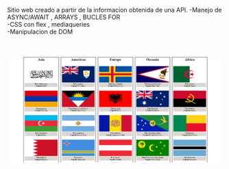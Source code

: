 Sitio web creado a partir de la informacion obtenida de una API.
-Manejo de ASYNC/AWAIT , ARRAYS , BUCLES FOR<br>
-CSS con flex , mediaqueries<br>
-Manipulacion de DOM<br>
<br>
<br>
<br>
![SitioWeb](https://github.com/KevinDiazz/Continentes/blob/main/Captura%20de%20pantalla%202023-05-03%20222145.png)
